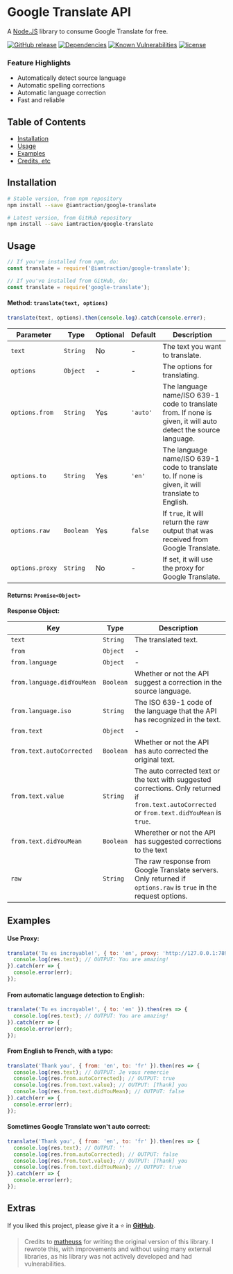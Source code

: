 # Google Translate API
A [Node.JS](https://nodejs.org) library to consume Google Translate for free.

[![GitHub release](https://img.shields.io/github/release/iamtraction/google-translate.svg?style=flat)](https://github.com/iamtraction/google-translate/releases)
[![Dependencies](https://david-dm.org/iamtraction/google-translate.svg)](https://david-dm.org/iamtraction/google-translate)
[![Known Vulnerabilities](https://snyk.io/test/github/iamtraction/google-translate/badge.svg?targetFile=package.json)](https://snyk.io/test/github/iamtraction/google-translate?targetFile=package.json)
[![license](https://img.shields.io/github/license/iamtraction/google-translate.svg)](LICENSE)

### Feature Highlights
* Automatically detect source language
* Automatic spelling corrections
* Automatic language correction
* Fast and reliable

## Table of Contents
* [Installation](#installation)
* [Usage](#usage)
* [Examples](#examples)
* [Credits, etc](#extras)

## Installation
```bash
# Stable version, from npm repository
npm install --save @iamtraction/google-translate

# Latest version, from GitHub repository
npm install --save iamtraction/google-translate
```

## Usage
```js
// If you've installed from npm, do:
const translate = require('@iamtraction/google-translate');

// If you've installed from GitHub, do:
const translate = require('google-translate');
```

#### Method: `translate(text, options)`
```js
translate(text, options).then(console.log).catch(console.error);
```
| Parameter | Type | Optional | Default | Description |
|-|-|-|-|-|
| `text` | `String` | No | - | The text you want to translate. |
| `options` | `Object` | - | - | The options for translating. |
| `options.from` | `String` | Yes | `'auto'` | The language name/ISO 639-1 code to translate from. If none is given, it will auto detect the source language. |
| `options.to` | `String` | Yes | `'en'` | The language name/ISO 639-1 code to translate to. If none is given, it will translate to English. |
| `options.raw` | `Boolean` | Yes | `false` | If `true`, it will return the raw output that was received from Google Translate. |
| `options.proxy` | `String` | No | - | If set, it will use the proxy for Google Translate. |

#### Returns: `Promise<Object>`
**Response Object:**

| Key | Type | Description |
|-|-|-|
| `text` | `String` | The translated text. |
| `from` | `Object` | - |
| `from.language` | `Object` | - |
| `from.language.didYouMean` | `Boolean` | Whether or not the API suggest a correction in the source language. |
| `from.language.iso` | `String` | The ISO 639-1 code of the language that the API has recognized in the text. |
| `from.text` | `Object` | - |
| `from.text.autoCorrected` | `Boolean` | Whether or not the API has auto corrected the original text. |
| `from.text.value` | `String` | The auto corrected text or the text with suggested corrections. Only returned if `from.text.autoCorrected` or `from.text.didYouMean` is `true`. |
| `from.text.didYouMean` | `Boolean` | Wherether or not the API has suggested corrections to the text |
| `raw` | `String` | The raw response from Google Translate servers. Only returned if `options.raw` is `true` in the request options. |


## Examples
#### Use Proxy:
```js
translate('Tu es incroyable!', { to: 'en', proxy: 'http://127.0.0.1:7890' }).then(res => {
  console.log(res.text); // OUTPUT: You are amazing!
}).catch(err => {
  console.error(err);
});
```

#### From automatic language detection to English:
```js
translate('Tu es incroyable!', { to: 'en' }).then(res => {
  console.log(res.text); // OUTPUT: You are amazing!
}).catch(err => {
  console.error(err);
});
```

#### From English to French, with a typo:
```js
translate('Thank you', { from: 'en', to: 'fr' }).then(res => {
  console.log(res.text); // OUTPUT: Je vous remercie
  console.log(res.from.autoCorrected); // OUTPUT: true
  console.log(res.from.text.value); // OUTPUT: [Thank] you
  console.log(res.from.text.didYouMean); // OUTPUT: false
}).catch(err => {
  console.error(err);
});
```

#### Sometimes Google Translate won't auto correct:
```js
translate('Thank you', { from: 'en', to: 'fr' }).then(res => {
  console.log(res.text); // OUTPUT: ''
  console.log(res.from.autoCorrected); // OUTPUT: false
  console.log(res.from.text.value); // OUTPUT: [Thank] you
  console.log(res.from.text.didYouMean); // OUTPUT: true
}).catch(err => {
  console.error(err);
});
```

## Extras
If you liked this project, please give it a ⭐ in [**GitHub**](https://github.com/iamtraction/google-translate).

> Credits to [matheuss](https://github.com/matheuss) for writing the original version of this library. I rewrote this, with improvements and without using many external libraries, as his library was not actively developed and had vulnerabilities.
